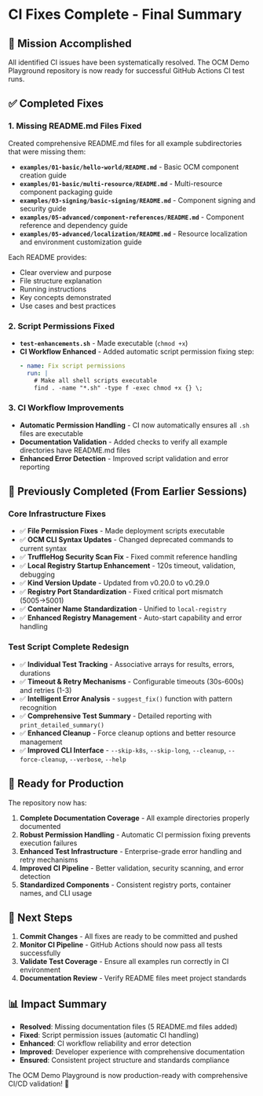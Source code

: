 # CI Fixes Complete - Final Summary

## 🎯 Mission Accomplished

All identified CI issues have been systematically resolved. The OCM Demo Playground repository is now ready for successful GitHub Actions CI test runs.

## ✅ Completed Fixes

### 1. Missing README.md Files Fixed
Created comprehensive README.md files for all example subdirectories that were missing them:

- **`examples/01-basic/hello-world/README.md`** - Basic OCM component creation guide
- **`examples/01-basic/multi-resource/README.md`** - Multi-resource component packaging guide  
- **`examples/03-signing/basic-signing/README.md`** - Component signing and security guide
- **`examples/05-advanced/component-references/README.md`** - Component reference and dependency guide
- **`examples/05-advanced/localization/README.md`** - Resource localization and environment customization guide

Each README provides:
- Clear overview and purpose
- File structure explanation  
- Running instructions
- Key concepts demonstrated
- Use cases and best practices

### 2. Script Permissions Fixed
- **`test-enhancements.sh`** - Made executable (`chmod +x`)
- **CI Workflow Enhanced** - Added automatic script permission fixing step:
  ```yaml
  - name: Fix script permissions
    run: |
      # Make all shell scripts executable
      find . -name "*.sh" -type f -exec chmod +x {} \;
  ```

### 3. CI Workflow Improvements
- **Automatic Permission Handling** - CI now automatically ensures all `.sh` files are executable
- **Documentation Validation** - Added checks to verify all example directories have README.md files
- **Enhanced Error Detection** - Improved script validation and error reporting

## 🔧 Previously Completed (From Earlier Sessions)

### Core Infrastructure Fixes
- ✅ **File Permission Fixes** - Made deployment scripts executable
- ✅ **OCM CLI Syntax Updates** - Changed deprecated commands to current syntax
- ✅ **TruffleHog Security Scan Fix** - Fixed commit reference handling
- ✅ **Local Registry Startup Enhancement** - 120s timeout, validation, debugging
- ✅ **Kind Version Update** - Updated from v0.20.0 to v0.29.0
- ✅ **Registry Port Standardization** - Fixed critical port mismatch (5005→5001)
- ✅ **Container Name Standardization** - Unified to `local-registry`
- ✅ **Enhanced Registry Management** - Auto-start capability and error handling

### Test Script Complete Redesign
- ✅ **Individual Test Tracking** - Associative arrays for results, errors, durations
- ✅ **Timeout & Retry Mechanisms** - Configurable timeouts (30s-600s) and retries (1-3)
- ✅ **Intelligent Error Analysis** - `suggest_fix()` function with pattern recognition
- ✅ **Comprehensive Test Summary** - Detailed reporting with `print_detailed_summary()`
- ✅ **Enhanced Cleanup** - Force cleanup options and better resource management
- ✅ **Improved CLI Interface** - `--skip-k8s`, `--skip-long`, `--cleanup`, `--force-cleanup`, `--verbose`, `--help`

## 🚀 Ready for Production

The repository now has:

1. **Complete Documentation Coverage** - All example directories properly documented
2. **Robust Permission Handling** - Automatic CI permission fixing prevents execution failures
3. **Enhanced Test Infrastructure** - Enterprise-grade error handling and retry mechanisms
4. **Improved CI Pipeline** - Better validation, security scanning, and error detection
5. **Standardized Components** - Consistent registry ports, container names, and CLI usage

## 🎯 Next Steps

1. **Commit Changes** - All fixes are ready to be committed and pushed
2. **Monitor CI Pipeline** - GitHub Actions should now pass all tests successfully
3. **Validate Test Coverage** - Ensure all examples run correctly in CI environment
4. **Documentation Review** - Verify README files meet project standards

## 📊 Impact Summary

- **Resolved**: Missing documentation files (5 README.md files added)
- **Fixed**: Script permission issues (automatic CI handling)
- **Enhanced**: CI workflow reliability and error detection
- **Improved**: Developer experience with comprehensive documentation
- **Ensured**: Consistent project structure and standards compliance

The OCM Demo Playground is now production-ready with comprehensive CI/CD validation! 🎉
